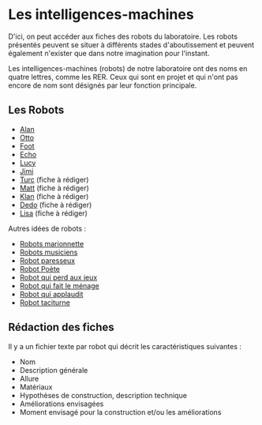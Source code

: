 Les intelligences-machines
==========================

D'ici, on peut accéder aux fiches des robots du laboratoire. Les robots présentés peuvent se situer à différents stades d'aboutissement et peuvent également n'exister que dans notre imagination pour l'instant.

Les intelligences-machines (robots) de notre laboratoire ont des noms en quatre lettres, comme les RER. Ceux qui sont en projet et qui n'ont pas encore de nom sont désignés par leur fonction principale.

Les Robots
----------

- [Alan](alan.md)
- [Otto](otto.md)
- [Foot](foot.md)
- [Echo](echo.md)
- [Lucy](lucy.md)
- [Jimi](jimi.md)
- [Turc](turc.md) (fiche à rédiger)
- [Matt](matt.md) (fiche à rédiger)
- [Klan](klan.md) (fiche à rédiger)
- [Dedo](dedo.md) (fiche à rédiger)
- [Lisa](lisa.md) (fiche à rédiger)

Autres idées de robots :

- [Robots marionnette](robots-marionnette.md)
- [Robots musiciens](robots-musiciens.md)
- [Robot paresseux](robot-paresseux.md)
- [Robot Poète](robot-poete.md)
- [Robot qui perd aux jeux](robot-qui-perd-aux-jeux.md)
- [Robot qui fait le ménage](robot-qui-fait-le-menage.md)
- [Robot qui applaudit](robot-qui-applaudit.md)
- [Robot taciturne](robot-taciturne.md)


Rédaction des fiches
---------------------

Il y a un fichier texte par robot qui décrit les caractéristiques suivantes :

- Nom 
- Description générale
- Allure
- Matériaux 
- Hypothèses de construction, description technique
- Améliorations envisagées
- Moment envisagé pour la construction et/ou les améliorations
